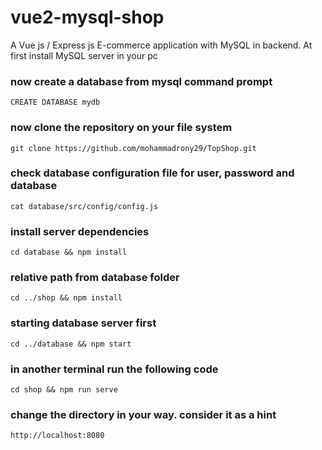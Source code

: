 # vue2-mysql-shop
A Vue js / Express js E-commerce application with MySQL in backend.
At first install MySQL server in your pc
### now create a database from mysql command prompt
```
CREATE DATABASE mydb
``` 
### now clone the repository on your file system
```
git clone https://github.com/mohammadrony29/TopShop.git
```
### check database configuration file for user, password and database
```
cat database/src/config/config.js
```
### install server dependencies 
```
cd database && npm install
```
### relative path from database folder
```
cd ../shop && npm install
```
### starting database server first
```
cd ../database && npm start
```
### in another terminal run the following code
```
cd shop && npm run serve
```
### change the directory in your way. consider it as a hint
```
http://localhost:8080
```
